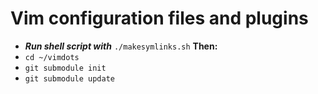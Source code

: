 # Vim configuration files and plugins
  * ***Run shell script with*** ```./makesymlinks.sh``` **Then:**
  * ```cd ~/vimdots```
  * ```git submodule init```
  * ```git submodule update```
